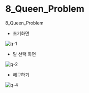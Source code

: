 # 8_Queen_Problem
8_Queen_Problem

- 초기화면

![q-1](https://user-images.githubusercontent.com/33507553/64965690-6cb75300-d8d8-11e9-9052-b200d07efd78.PNG)

- 말 선택 화면

![q-2](https://user-images.githubusercontent.com/33507553/64965691-6cb75300-d8d8-11e9-9a69-9b34ef10997b.PNG)

- 해구하기

![q-4](https://user-images.githubusercontent.com/33507553/64965689-6c1ebc80-d8d8-11e9-990c-36c97ff0b8e5.PNG)

